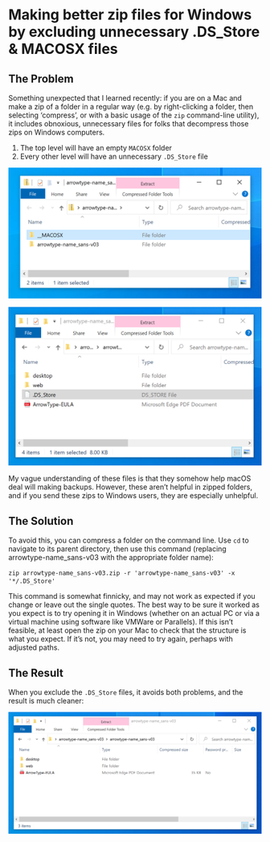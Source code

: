 # Making better zip files for Windows by excluding unnecessary .DS_Store & MACOSX files

## The Problem

Something unexpected that I learned recently: if you are on a Mac and make a zip of a folder in a regular way (e.g. by right-clicking a folder, then selecting ‘compress’, or with a basic usage of the `zip` command-line utility), it includes obnoxious, unnecessary files for folks that decompress those zips on Windows computers.

1. The top level will have an empty `MACOSX` folder
2. Every other level will have an unnecessary `.DS_Store` file

![top level with empty 'MACOSX' folder](assets/2020-08-25-17-16-16.png)

![Main folder with '.DS_Store' file](assets/2020-08-25-17-16-31.png)

My vague understanding of these files is that they somehow help macOS deal will making backups. However, these aren’t helpful in zipped folders, and if you send these zips to Windows users, they are especially unhelpful.

## The Solution

To avoid this, you can compress a folder on the command line. Use `cd` to navigate to its parent directory, then use this command (replacing arrowtype-name_sans-v03 with the appropriate folder name):

```
zip arrowtype-name_sans-v03.zip -r 'arrowtype-name_sans-v03' -x '*/.DS_Store'
```

This command is somewhat finnicky, and may not work as expected if you change or leave out the single quotes. The best way to be sure it worked as you expect is to try opening it in Windows (whether on an actual PC or via a virtual machine using software like VMWare or Parallels). If this isn’t feasible, at least open the zip on your Mac to check that the structure is what you expect. If it’s not, you may need to try again, perhaps with adjusted paths.

## The Result

When you exclude the `.DS_Store` files, it avoids both problems, and the result is much cleaner:

![Folder without the '.DS_Store' file](assets/2020-08-25-17-17-17.png)
